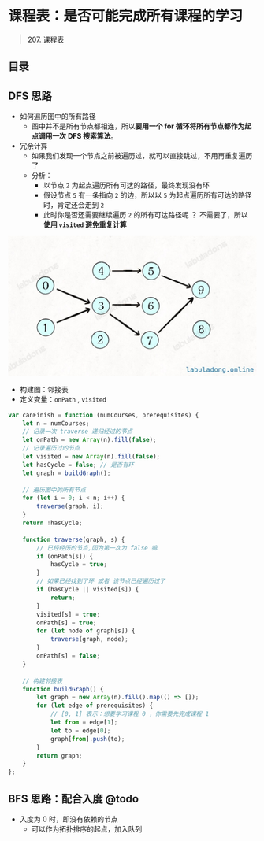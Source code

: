 
# 课程表：是否可能完成所有课程的学习


> [207. 课程表](https://leetcode.cn/problems/course-schedule/)



## 目录
<!-- toc -->
 ## DFS 思路 

- 如何遍历图中的所有路径
	- 图中并不是所有节点都相连，所以**要用一个 for 循环将所有节点都作为起点调用一次 DFS 搜索算法**。
- 冗余计算
	- 如果我们发现一个节点之前被遍历过，就可以直接跳过，不用再重复遍历了
	- 分析：
		- 以节点 `2` 为起点遍历所有可达的路径，最终发现没有环
		- 假设节点 `5` 有一条指向 `2` 的边，所以以 `5` 为起点遍历所有可达的路径时，肯定还会走到 `2`
		- 此时你是否还需要继续遍历 `2` 的所有可达路径呢 ？ 不需要了，所以 **使用 `visited` 避免重复计算**

![图片&文件](./files/20250117.png)


- 构建图：邻接表
- 定义变量：`onPath`  ,  `visited` 

```javascript hl:25,26,30
var canFinish = function (numCourses, prerequisites) {
    let n = numCourses;
    // 记录一次 traverse 递归经过的节点
    let onPath = new Array(n).fill(false);
    // 记录遍历过的节点
    let visited = new Array(n).fill(false);
    let hasCycle = false; // 是否有环
    let graph = buildGraph();

    // 遍历图中的所有节点
    for (let i = 0; i < n; i++) {
        traverse(graph, i);
    }
    return !hasCycle;

    function traverse(graph, s) {
        // 已经经历的节点,因为第一次为 false 嘛
        if (onPath[s]) {
            hasCycle = true;
        }
        // 如果已经找到了环 或者 该节点已经遍历过了
        if (hasCycle || visited[s]) {
            return;
        }
        visited[s] = true;
        onPath[s] = true;
        for (let node of graph[s]) {
            traverse(graph, node);
        }
        onPath[s] = false;
    }

    // 构建邻接表
    function buildGraph() {
        let graph = new Array(n).fill().map(() => []);
        for (let edge of prerequisites) {
            // [0, 1] 表示：想要学习课程 0 ，你需要先完成课程 1
            let from = edge[1];
            let to = edge[0];
            graph[from].push(to);
        }
        return graph;
    }
};
```

## BFS 思路：配合入度 @todo


- 入度为 0 时，即没有依赖的节点
	- 可以作为拓扑排序的起点，加入队列